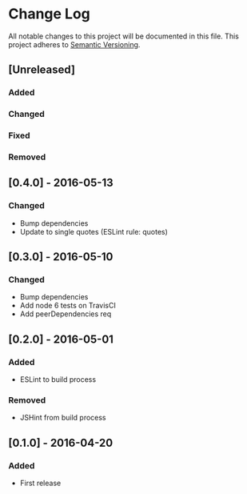 # Change Log
All notable changes to this project will be documented in this file.
This project adheres to [Semantic Versioning](http://semver.org/).

## [Unreleased]
### Added

### Changed

### Fixed

### Removed

## [0.4.0] - 2016-05-13
### Changed
- Bump dependencies
- Update to single quotes (ESLint rule: quotes)

## [0.3.0] - 2016-05-10
### Changed
- Bump dependencies
- Add node 6 tests on TravisCI
- Add peerDependencies req

## [0.2.0] - 2016-05-01
### Added
- ESLint to build process

### Removed
- JSHint from build process

## [0.1.0] - 2016-04-20
### Added
- First release
